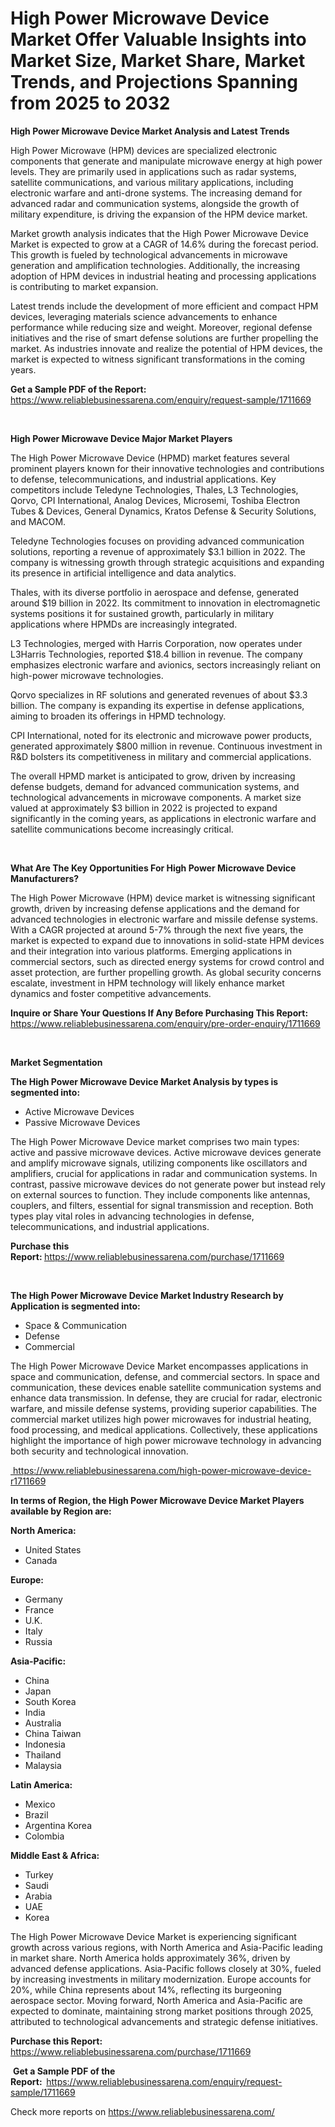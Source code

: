 <p><h1>High Power Microwave Device Market Offer Valuable Insights into Market Size, Market Share, Market Trends, and Projections Spanning from 2025 to 2032</h1></p><p><strong>High Power Microwave Device Market Analysis and Latest Trends</strong></p>
<p><p>High Power Microwave (HPM) devices are specialized electronic components that generate and manipulate microwave energy at high power levels. They are primarily used in applications such as radar systems, satellite communications, and various military applications, including electronic warfare and anti-drone systems. The increasing demand for advanced radar and communication systems, alongside the growth of military expenditure, is driving the expansion of the HPM device market.</p><p>Market growth analysis indicates that the High Power Microwave Device Market is expected to grow at a CAGR of 14.6% during the forecast period. This growth is fueled by technological advancements in microwave generation and amplification technologies. Additionally, the increasing adoption of HPM devices in industrial heating and processing applications is contributing to market expansion. </p><p>Latest trends include the development of more efficient and compact HPM devices, leveraging materials science advancements to enhance performance while reducing size and weight. Moreover, regional defense initiatives and the rise of smart defense solutions are further propelling the market. As industries innovate and realize the potential of HPM devices, the market is expected to witness significant transformations in the coming years.</p></p>
<p><strong>Get a Sample PDF of the Report:&nbsp;</strong> <a href="https://www.reliablebusinessarena.com/enquiry/request-sample/1711669?utm_campaign=2206&utm_medium=2&utm_source=Github&utm_content=ia&utm_term=27032025&utm_id=high-power-microwave-device">https://www.reliablebusinessarena.com/enquiry/request-sample/1711669</a></p>
<p>&nbsp;</p>
<p><strong>High Power Microwave Device Major Market Players</strong></p>
<p><p>The High Power Microwave Device (HPMD) market features several prominent players known for their innovative technologies and contributions to defense, telecommunications, and industrial applications. Key competitors include Teledyne Technologies, Thales, L3 Technologies, Qorvo, CPI International, Analog Devices, Microsemi, Toshiba Electron Tubes & Devices, General Dynamics, Kratos Defense & Security Solutions, and MACOM.</p><p>Teledyne Technologies focuses on providing advanced communication solutions, reporting a revenue of approximately $3.1 billion in 2022. The company is witnessing growth through strategic acquisitions and expanding its presence in artificial intelligence and data analytics.</p><p>Thales, with its diverse portfolio in aerospace and defense, generated around $19 billion in 2022. Its commitment to innovation in electromagnetic systems positions it for sustained growth, particularly in military applications where HPMDs are increasingly integrated.</p><p>L3 Technologies, merged with Harris Corporation, now operates under L3Harris Technologies, reported $18.4 billion in revenue. The company emphasizes electronic warfare and avionics, sectors increasingly reliant on high-power microwave technologies.</p><p>Qorvo specializes in RF solutions and generated revenues of about $3.3 billion. The company is expanding its expertise in defense applications, aiming to broaden its offerings in HPMD technology.</p><p>CPI International, noted for its electronic and microwave power products, generated approximately $800 million in revenue. Continuous investment in R&D bolsters its competitiveness in military and commercial applications.</p><p>The overall HPMD market is anticipated to grow, driven by increasing defense budgets, demand for advanced communication systems, and technological advancements in microwave components. A market size valued at approximately $3 billion in 2022 is projected to expand significantly in the coming years, as applications in electronic warfare and satellite communications become increasingly critical.</p></p>
<p>&nbsp;</p>
<p><strong>What Are The Key Opportunities For High Power Microwave Device Manufacturers?</strong></p>
<p><p>The High Power Microwave (HPM) device market is witnessing significant growth, driven by increasing defense applications and the demand for advanced technologies in electronic warfare and missile defense systems. With a CAGR projected at around 5-7% through the next five years, the market is expected to expand due to innovations in solid-state HPM devices and their integration into various platforms. Emerging applications in commercial sectors, such as directed energy systems for crowd control and asset protection, are further propelling growth. As global security concerns escalate, investment in HPM technology will likely enhance market dynamics and foster competitive advancements.</p></p>
<p><strong>Inquire or Share Your Questions If Any Before Purchasing This Report:</strong> <a href="https://www.reliablebusinessarena.com/enquiry/pre-order-enquiry/1711669?utm_campaign=2206&utm_medium=2&utm_source=Github&utm_content=ia&utm_term=27032025&utm_id=high-power-microwave-device">https://www.reliablebusinessarena.com/enquiry/pre-order-enquiry/1711669</a></p>
<p>&nbsp;</p>
<p><strong>Market Segmentation</strong></p>
<p><strong>The High Power Microwave Device Market Analysis by types is segmented into:</strong></p>
<p><ul><li>Active Microwave Devices</li><li>Passive Microwave Devices</li></ul></p>
<p><p>The High Power Microwave Device market comprises two main types: active and passive microwave devices. Active microwave devices generate and amplify microwave signals, utilizing components like oscillators and amplifiers, crucial for applications in radar and communication systems. In contrast, passive microwave devices do not generate power but instead rely on external sources to function. They include components like antennas, couplers, and filters, essential for signal transmission and reception. Both types play vital roles in advancing technologies in defense, telecommunications, and industrial applications.</p></p>
<p><strong>Purchase this Report:&nbsp;</strong><a href="https://www.reliablebusinessarena.com/purchase/1711669?utm_campaign=2206&utm_medium=2&utm_source=Github&utm_content=ia&utm_term=27032025&utm_id=high-power-microwave-device">https://www.reliablebusinessarena.com/purchase/1711669</a></p>
<p>&nbsp;</p>
<p><strong>The High Power Microwave Device Market Industry Research by Application is segmented into:</strong></p>
<p><ul><li>Space & Communication</li><li>Defense</li><li>Commercial</li></ul></p>
<p><p>The High Power Microwave Device Market encompasses applications in space and communication, defense, and commercial sectors. In space and communication, these devices enable satellite communication systems and enhance data transmission. In defense, they are crucial for radar, electronic warfare, and missile defense systems, providing superior capabilities. The commercial market utilizes high power microwaves for industrial heating, food processing, and medical applications. Collectively, these applications highlight the importance of high power microwave technology in advancing both security and technological innovation.</p></p>
<p><a href="https://www.reliablebusinessarena.com/high-power-microwave-device-r1711669?utm_campaign=2206&utm_medium=2&utm_source=Github&utm_content=ia&utm_term=27032025&utm_id=high-power-microwave-device">&nbsp;https://www.reliablebusinessarena.com/high-power-microwave-device-r1711669</a></p>
<p><strong>In terms of Region, the High Power Microwave Device Market Players available by Region are:</strong></p>
<p>
    <p> <strong> North America: </strong>
        <ul>
            <li>United States</li>
            <li>Canada</li>
        </ul>
        </p> 
    <p> <strong> Europe: </strong>
        <ul>
            <li>Germany</li>
            <li>France</li>
            <li>U.K.</li>
            <li>Italy</li>
            <li>Russia</li>
        </ul>
        </p> 
    <p> <strong> Asia-Pacific: </strong>
        <ul>
            <li>China</li>
            <li>Japan</li>
            <li>South Korea</li>
            <li>India</li>
            <li>Australia</li>
            <li>China Taiwan</li>
            <li>Indonesia</li>
            <li>Thailand</li>
            <li>Malaysia</li>
        </ul>
        </p> 
    <p> <strong> Latin America: </strong>
        <ul>
            <li>Mexico</li>
            <li>Brazil</li>
            <li>Argentina Korea</li>
            <li>Colombia</li>
        </ul>
        </p> 
    <p> <strong> Middle East & Africa: </strong>
        <ul>
            <li>Turkey</li>
            <li>Saudi</li>
            <li>Arabia</li>
            <li>UAE</li>
            <li>Korea</li>
        </ul>
    </p>
    </p>
<p><p>The High Power Microwave Device Market is experiencing significant growth across various regions, with North America and Asia-Pacific leading in market share. North America holds approximately 36%, driven by advanced defense applications. Asia-Pacific follows closely at 30%, fueled by increasing investments in military modernization. Europe accounts for 20%, while China represents about 14%, reflecting its burgeoning aerospace sector. Moving forward, North America and Asia-Pacific are expected to dominate, maintaining strong market positions through 2025, attributed to technological advancements and strategic defense initiatives.</p></p>
<p><strong>Purchase this Report: </strong><a href="https://www.reliablebusinessarena.com/purchase/1711669?utm_campaign=2206&utm_medium=2&utm_source=Github&utm_content=ia&utm_term=27032025&utm_id=high-power-microwave-device">https://www.reliablebusinessarena.com/purchase/1711669</a></p>
<p>&nbsp;<strong>Get a Sample PDF of the Report:&nbsp;&nbsp;</strong><a href="https://www.reliablebusinessarena.com/enquiry/request-sample/1711669?utm_campaign=2206&utm_medium=2&utm_source=Github&utm_content=ia&utm_term=27032025&utm_id=high-power-microwave-device">https://www.reliablebusinessarena.com/enquiry/request-sample/1711669</a></p>
<p><strong></strong></p>
<p>Check more reports on <a href="https://www.reliablebusinessarena.com/?utm_campaign=2206&utm_medium=2&utm_source=Github&utm_content=ia&utm_term=27032025&utm_id=high-power-microwave-device">https://www.reliablebusinessarena.com/</a></p>